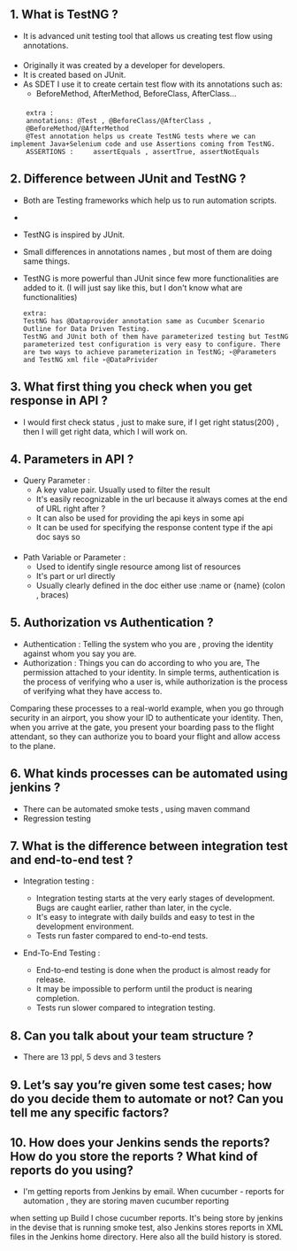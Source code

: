## 1. What is TestNG ?
- It is advanced unit testing tool that allows us creating test flow using annotations.
####
- Originally it was created by a developer for developers.
- It is created based on JUnit.
- As SDET I use it to create certain test flow with its annotations such as:
  - BeforeMethod, AfterMethod, BeforeClass, AfterClass...
####
        extra : 
        annotations: @Test , @BeforeClass/@AfterClass ,
        @BeforeMethod/@AfterMethod
        @Test annotation helps us create TestNG tests where we can implement Java+Selenium code and use Assertions coming from TestNG.	
        ASSERTIONS :     assertEquals , assertTrue, assertNotEquals

## 2. Difference between JUnit and TestNG ?

- Both are Testing frameworks which help us to run automation scripts.
- 
- TestNG is inspired by JUnit.
- Small differences in annotations names , but most of them are doing same things.
- TestNG is more powerful than JUnit since few more functionalities are added to it. (I will just say like this, but I don't know what are functionalities)

      extra: 
      TestNG has @Dataprovider annotation same as Cucumber Scenario Outline for Data Driven Testing.
      TestNG and JUnit both of them have parameterized testing but TestNG parameterized test configuration is very easy to configure. There are two ways to achieve parameterization in TestNG; ➢@Parameters and TestNG xml file ➢@DataPrivider

## 3. What first thing you check when you get response in API ?
- I would first check status , just to make sure, if I get right status(200) , then I will get right data, which I will work on. 

## 4. Parameters in API ?
- Query Parameter :
  - A key value pair. Usually used to filter the result
  - It's easily recognizable in the url because it always comes at the end of URL right after ?
  - It can also be used for providing the api keys in some api
  - It can be used for specifying the response content type if the api doc says so

####

- Path Variable or Parameter : 
  - Used to identify single resource among list of resources
  - It's part or url directly
  - Usually clearly defined in the doc either use :name or {name} (colon , braces)

## 5. Authorization vs Authentication ?

- Authentication : Telling the system who you are , proving the identity against whom you say you are.
- Authorization : Things you can do according to who you are, The permission attached to your identity.
  In simple terms, authentication is the process of verifying who a user is, while authorization is the process of verifying what they have access to.

Comparing these processes to a real-world example, when you go through security in an airport, you show your ID to authenticate your identity. Then, when you arrive at the gate, you present your boarding pass to the flight attendant, so they can authorize you to board your flight and allow access to the plane.

## 6. What kinds processes can be automated using jenkins ?
- There can be automated smoke tests , using maven command
- Regression testing 

## 7. What is the difference between integration test and end-to-end test ?
- Integration testing : 
  - Integration testing starts at the very early stages of development. Bugs are caught earlier, rather than later, in the cycle.
  - It's easy to integrate with daily builds and easy to test in the development environment.
  - Tests run faster compared to end-to-end tests.


- End-To-End Testing : 
  - End-to-end testing is done when the product is almost ready for release.
  - It may be impossible to perform until the product is nearing completion.
  - Tests run slower compared to integration testing.
  
## 8. Can you talk about your team structure ?
- There are 13 ppl, 5 devs and 3 testers
## 9. Let’s say you’re given some test cases; how do you decide them to automate or not? Can you tell me any specific factors?

## 10. How does your Jenkins sends the reports? How do you store the reports ? What kind of reports do you using?

- I'm getting reports from Jenkins by email. When cucumber - reports for automation , they are storing
maven cucumber reporting 

when setting up Build I chose cucumber reports. It's being store by jenkins in the devise that is running smoke test,
also Jenkins stores reports in XML files in the Jenkins home directory. Here also all the build history is stored. 